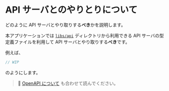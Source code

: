 # API サーバとのやりとりについて

どのように API サーバとやり取りする**べき**かを説明します。

本アプリケーションでは [`libs/api`](../src/libs/api/) ディレクトリから利用できる API サーバの型定義ファイルを利用して API サーバとやり取りする**べき**です。

例えば、
```ts
// WIP
```
のようにします。

> :memo: [OpenAPI について](../../typing-server/docs/about-openapi.md) も合わせて読んでください。
